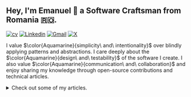 ## Hey, I'm Emanuel 👋 a Software Craftsman from Romania 🇷🇴.
[![cv](https://img.shields.io/badge/resume%20-%20green)](https://github.com/etrandafir93/etrandafir93/blob/main/Emanuel%20Trandafir%20Resume.pdf)
[![Linkedin](https://img.shields.io/badge/-LinkedIn-blue?style=flat&logo=Linkedin&logoColor=white)](https://www.linkedin.com/in/emanueltrandafir/)
[![Gmail](https://img.shields.io/badge/-Gmail-c14438?style=flat&logo=Gmail&logoColor=white)](mailto:emanueltrandafir1993@gmail.com) 
[![X](https://img.shields.io/twitter/url?url=https%3A%2F%2Fx.com%2Ftrandafire1)](https://x.com/trandafire1)

 
I value $\color{Aquamarine}{simplicity\ and\ intentionality}$ over blindly applying patterns and abstractions. I care deeply about the $\color{Aquamarine}{design\ and\ testability}$ of the software I create. I also value $\color{Aquamarine}{communication\ and\ collaboration}$ and enjoy sharing my knowledge through open-source contributions and technical articles.


<details>
<summary>Check out some of my articles.</summary>

## 🚀 Design
- [Monads In Java](https://www.baeldung.com/java-monads) - Functional programming paradigms and their abstract algebra terms can be overwhelming... But, getting a handle on "monads" will help us better grasp modern Java APIs.
In this article, I've tried to find the right balance between theory and practical Java examples.
- [Less Mocks, More Functions](https://levelup.gitconnected.com/less-mocks-more-functions-860aac67d4a7?source=friends_link&sk=b5ab72d0610c23514f0ee235e612a400) - Using the Functional Programming paradigm to push the impurities outside of our domain, and increase its testability.
- ["Tidy First?" - Book Review](https://levelup.gitconnected.com/tidy-first-and-my-post-reading-commitments-ecbde5fc39e7?source=friends_link&sk=4510b84b876fd117a78ef3ba5f486761) - My thoughts on Kent Beck's "Tidy First?" and my post-reading commitments.
- [Anemic vs Rich Domain Objects](https://www.baeldung.com/java-anemic-vs-rich-domain-objects) - Not everything is about FP! In this article, we'll question "getters" and "setters", we'll empower our objects by encapsulating business logic and enriching our domain.

## 🔍 Testing
- [The Anatomy Of Mocks In Unit Testing](https://levelup.gitconnected.com/the-anatomy-of-mocks-in-unit-testing-3e6a78b2b5d3?source=friends_link&sk=702d3eb26b853a0fad7b54d0f78c2894) - In the article, we'll learn about "Fakes", "Stubs", "Mocks", and "Spies"... without using a mocking library.
- [Spring Boot Support for Testcontainers](https://www.baeldung.com/spring-boot-built-in-testcontainers) - A leap towards reliable testing.  
- [Testcontainers Desktop](https://www.baeldung.com/testcontainers-desktop) - Probably the best way of debugging your Testcontainers.


## 😆 Day to Day life
- [Three Nerdy Developer Jokes I Told My Fiancee](https://levelup.gitconnected.com/three-nerdy-developer-jokes-i-told-my-fiancee-she-was-not-impressed-f719ae8bb94d?source=friends_link&sk=039e555b2f8b13d68fe4444c92db1aec) - A glimpse into the nerdy jokes my wife endures daily.

</details>
